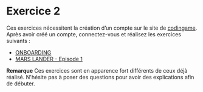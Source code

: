 # Exercice 2

Ces exercices nécessitent la création d’un compte sur le site de [codingame](https://www.codingame.com/start). Après avoir créé un compte, connectez-vous et réalisez les exercices suivants :

- [ONBOARDING](https://www.codingame.com/training/easy/onboarding) 
- [MARS LANDER - Episode 1](https://www.codingame.com/training/easy/mars-lander-episode-1)

**Remarque** Ces exercices sont en apparence fort différents de ceux déjà réalisé. N'hésite pas à poser des questions pour avoir des explications afin de débuter.